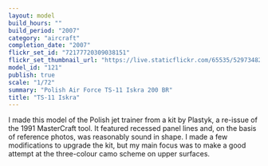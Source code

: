 ```yaml
---
layout: model
build_hours: ""
build_period: "2007"
category: "aircraft"
completion_date: "2007"
flickr_set_id: "72177720309038151"
flickr_set_thumbnail_url: "https://live.staticflickr.com/65535/52973482934_202854c15e_m.jpg"
model_id: "121"
publish: true
scale: "1/72"
summary: "Polish Air Force TS-11 Iskra 200 BR"
title: "TS-11 Iskra"
---
```


I made this model of the Polish jet trainer from a kit by Plastyk, a re-issue of the 1991 MasterCraft tool. It featured recessed panel lines and, on the basis of reference photos, was reasonably sound in shape. I made a few modifications to upgrade the kit, but my main focus was to make a good attempt at the three-colour camo scheme on upper surfaces. 
